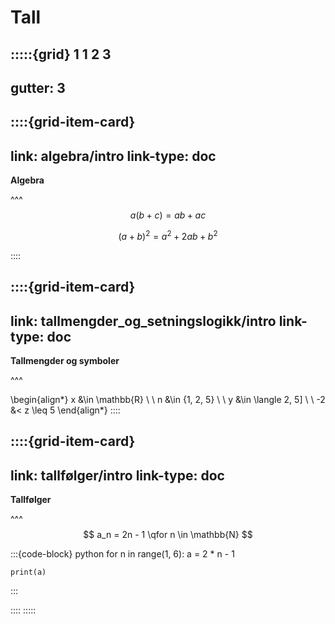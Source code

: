 # Tall





:::::{grid} 1 1 2 3
---
gutter: 3
---

::::{grid-item-card}
---
link: algebra/intro
link-type: doc
---
**Algebra**

^^^
$$
a(b + c) = ab + ac
$$

$$
(a + b)^2 = a^2 + 2ab + b^2
$$

::::

::::{grid-item-card}
---
link: tallmengder_og_setningslogikk/intro
link-type: doc
---
**Tallmengder og symboler** 

^^^

\begin{align*}
    x &\in \mathbb{R} \\
    \\
    n &\in \{1, 2, 5\} \\
    \\
    y &\in \langle 2, 5] \\
    \\
    -2 &< z \leq  5
\end{align*}
::::


::::{grid-item-card}
---
link: tallfølger/intro
link-type: doc
---
**Tallfølger**


^^^
$$
a_n = 2n - 1 \qfor n \in \mathbb{N}
$$

:::{code-block} python
for n in range(1, 6):
    a = 2 * n - 1

    print(a)
:::

::::
:::::





